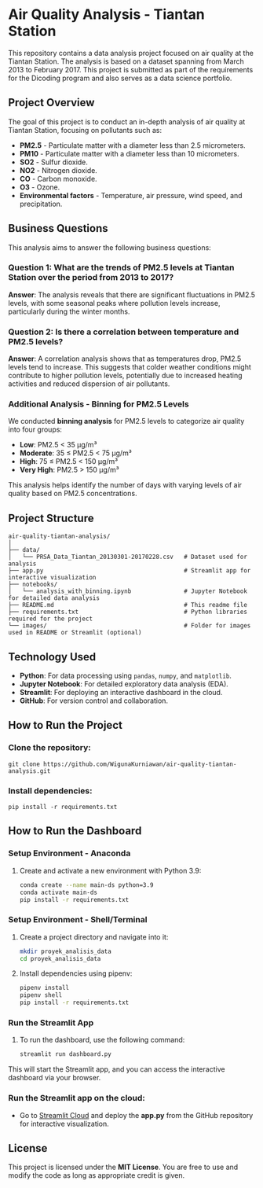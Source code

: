 
# Air Quality Analysis - Tiantan Station

This repository contains a data analysis project focused on air quality at the Tiantan Station. The analysis is based on a dataset spanning from March 2013 to February 2017. This project is submitted as part of the requirements for the Dicoding program and also serves as a data science portfolio.

## Project Overview
The goal of this project is to conduct an in-depth analysis of air quality at Tiantan Station, focusing on pollutants such as:

- **PM2.5** - Particulate matter with a diameter less than 2.5 micrometers.
- **PM10** - Particulate matter with a diameter less than 10 micrometers.
- **SO2** - Sulfur dioxide.
- **NO2** - Nitrogen dioxide.
- **CO** - Carbon monoxide.
- **O3** - Ozone.
- **Environmental factors** - Temperature, air pressure, wind speed, and precipitation.

## Business Questions
This analysis aims to answer the following business questions:

### Question 1: What are the trends of PM2.5 levels at Tiantan Station over the period from 2013 to 2017?
**Answer**: The analysis reveals that there are significant fluctuations in PM2.5 levels, with some seasonal peaks where pollution levels increase, particularly during the winter months.

### Question 2: Is there a correlation between temperature and PM2.5 levels?
**Answer**: A correlation analysis shows that as temperatures drop, PM2.5 levels tend to increase. This suggests that colder weather conditions might contribute to higher pollution levels, potentially due to increased heating activities and reduced dispersion of air pollutants.

### Additional Analysis - Binning for PM2.5 Levels
We conducted **binning analysis** for PM2.5 levels to categorize air quality into four groups:
- **Low**: PM2.5 < 35 µg/m³
- **Moderate**: 35 ≤ PM2.5 < 75 µg/m³
- **High**: 75 ≤ PM2.5 < 150 µg/m³
- **Very High**: PM2.5 > 150 µg/m³

This analysis helps identify the number of days with varying levels of air quality based on PM2.5 concentrations.

## Project Structure
```
air-quality-tiantan-analysis/
│
├── data/
│   └── PRSA_Data_Tiantan_20130301-20170228.csv   # Dataset used for analysis
├── app.py                                        # Streamlit app for interactive visualization
├── notebooks/
│   └── analysis_with_binning.ipynb               # Jupyter Notebook for detailed data analysis
├── README.md                                     # This readme file
├── requirements.txt                              # Python libraries required for the project
└── images/                                       # Folder for images used in README or Streamlit (optional)
```

## Technology Used
- **Python**: For data processing using `pandas`, `numpy`, and `matplotlib`.
- **Jupyter Notebook**: For detailed exploratory data analysis (EDA).
- **Streamlit**: For deploying an interactive dashboard in the cloud.
- **GitHub**: For version control and collaboration.

## How to Run the Project
### Clone the repository:
```
git clone https://github.com/WigunaKurniawan/air-quality-tiantan-analysis.git
```

### Install dependencies:
```
pip install -r requirements.txt
```
## How to Run the Dashboard

### Setup Environment - Anaconda
1. Create and activate a new environment with Python 3.9:
    ```bash
    conda create --name main-ds python=3.9
    conda activate main-ds
    pip install -r requirements.txt
    ```

### Setup Environment - Shell/Terminal
1. Create a project directory and navigate into it:
    ```bash
    mkdir proyek_analisis_data
    cd proyek_analisis_data
    ```
2. Install dependencies using pipenv:
    ```bash
    pipenv install
    pipenv shell
    pip install -r requirements.txt
    ```

### Run the Streamlit App
1. To run the dashboard, use the following command:
    ```bash
    streamlit run dashboard.py
    ```

This will start the Streamlit app, and you can access the interactive dashboard via your browser.


### Run the Streamlit app on the cloud:
- Go to [Streamlit Cloud](https://streamlit.io/cloud) and deploy the **app.py** from the GitHub repository for interactive visualization.

## License
This project is licensed under the **MIT License**. You are free to use and modify the code as long as appropriate credit is given.
